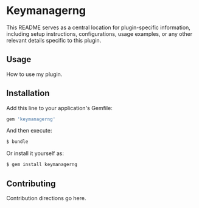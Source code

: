 # Keymanagerng

This README serves as a central location for plugin-specific information, including setup instructions, configurations, usage examples, or any other relevant details specific to this plugin.

## Usage

How to use my plugin.

## Installation

Add this line to your application's Gemfile:

```ruby
gem 'keymanagerng'
```

And then execute:

```bash
$ bundle
```

Or install it yourself as:

```bash
$ gem install keymanagerng
```

## Contributing

Contribution directions go here.

